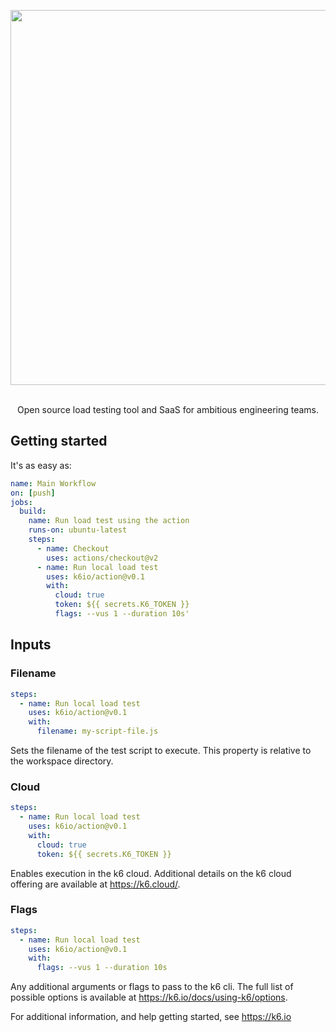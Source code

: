 <div align="center">
  
  <img
    src="https://raw.githubusercontent.com/k6io/action/master/k6.gif" 
    width="600"
    style="pointer-events: none;" />

  </br>
  Open source load testing tool and SaaS for ambitious engineering teams.

</div>

## Getting started

It's as easy as:

```yaml
name: Main Workflow
on: [push]
jobs:
  build:
    name: Run load test using the action
    runs-on: ubuntu-latest
    steps:
      - name: Checkout
        uses: actions/checkout@v2
      - name: Run local load test
        uses: k6io/action@v0.1
        with:
          cloud: true
          token: ${{ secrets.K6_TOKEN }}
          flags: --vus 1 --duration 10s'
```

## Inputs

### Filename

```yaml
steps:
  - name: Run local load test
    uses: k6io/action@v0.1
    with:
      filename: my-script-file.js
```

Sets the filename of the test script to execute. This property is relative to the workspace directory.

### Cloud

```yaml
steps:
  - name: Run local load test
    uses: k6io/action@v0.1
    with:
      cloud: true
      token: ${{ secrets.K6_TOKEN }}
```

Enables execution in the k6 cloud. Additional details on the k6 cloud offering are available at https://k6.cloud/.

### Flags

```yaml
steps:
  - name: Run local load test
    uses: k6io/action@v0.1
    with:
      flags: --vus 1 --duration 10s
```

Any additional arguments or flags to pass to the k6 cli. The full list of possible options is available at https://k6.io/docs/using-k6/options.

For additional information, and help getting started, see https://k6.io
